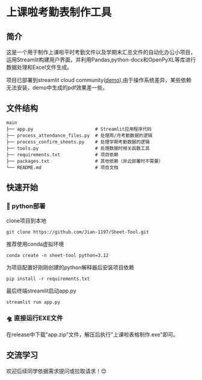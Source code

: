 # 上课啦考勤表制作工具

## 简介
这是一个用于制作上课啦平时考勤文件以及学期末汇总文件的自动化办公小项目，运用Streamlit构建用户界面，并利用Pandas,python-docx和OpenPyXL等库进行数据处理和Excel文件生成。

项目已部署到streamlit cloud community([demo](https://sheet-tool-zsjsj.streamlit.app/)),由于操作系统差异，某些依赖无法安装，demo中生成的pdf效果差一些。

## 文件结构
```
main
├── app.py                       # Streamlit应用程序代码
├── process_attendance_files.py  # 处理周/月考勤数据的逻辑
├── process_confirm_sheets.py    # 处理学期考勤数据的逻辑
├── tools.py                     # 处理数据时相关函数工具
├── requirements.txt             # 项目依赖
├── packages.txt                 # 其他依赖（非云部署时不需要）
└── README.md                    # 项目文档
```

## 快速开始

### 🚀 python部署

clone项目到本地
```
git clone https://github.com/Jian-1197/Sheet-Tool.git

```

推荐使用conda虚拟环境
```
conda create -n sheet-tool python=3.12

```

为项目配置好刚刚创建的python解释器后安装项目依赖
```
pip install -r requirements.txt

```

最后终端streamlit启动app.py
```
streamlit run app.py

```

### 🛸 直接运行EXE文件


在release中下载"app.zip"文件，解压后执行"上课啦表格制作.exe"即可。


## 交流学习


欢迎后续同学依据需求提问或拉取请求！😊
